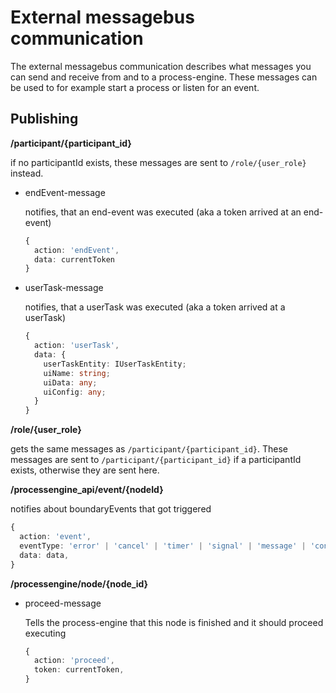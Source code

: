 # External messagebus communication

The external messagebus communication describes what messages you can send and receive from and to
a process-engine. These messages can be used to for example start a process or listen for an event.

## Publishing
**/participant/{participant_id}**

if no participantId exists, these messages are sent to `/role/{user_role}`
instead.

- endEvent-message

  notifies, that an end-event was executed (aka a token arrived at an end-event)

  ```TypeScript
  {
    action: 'endEvent',
    data: currentToken
  }
  ```

- userTask-message

  notifies, that a userTask was executed (aka a token arrived at a userTask)

  ```TypeScript
  {
    action: 'userTask',
    data: {
      userTaskEntity: IUserTaskEntity;
      uiName: string;
      uiData: any;
      uiConfig: any;
    }
  }
  ```

**/role/{user_role}**

gets the same messages as `/participant/{participant_id}`. These messages are
sent to `/participant/{participant_id}` if a participantId exists, otherwise
they are sent here.

**/processengine_api/event/{nodeId}**

notifies about boundaryEvents that got triggered

```TypeScript
{
  action: 'event',
  eventType: 'error' | 'cancel' | 'timer' | 'signal' | 'message' | 'conditional'
  data: data,
}
```

**/processengine/node/{node_id}**

- proceed-message

  Tells the process-engine that this node is finished and it should proceed
  executing

  ```TypeScript
  {
    action: 'proceed',
    token: currentToken,
  }
  ```
